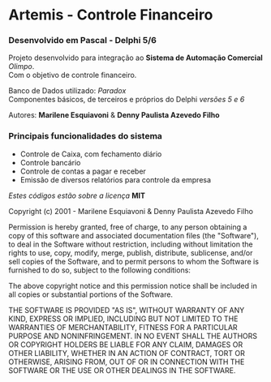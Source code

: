 # Artemis - Controle Financeiro

### Desenvolvido em Pascal - Delphi 5/6

Projeto desenvolvido para integração ao **Sistema de Automação Comercial** _Olimpo_.  
Com o objetivo de controle financeiro.

Banco de Dados utilizado: _Paradox_  
Componentes básicos, de terceiros e próprios do Delphi _versões 5 e 6_

Autores: **Marilene Esquiavoni** & **Denny Paulista Azevedo Filho**

### Principais funcionalidades do sistema

- Controle de Caixa, com fechamento diário
- Controle bancário
- Controle de contas a pagar e receber
- Emissão de diversos relatórios para controle da empresa

_Estes códigos estão sobre a licença_ **MIT**

Copyright (c) 2001 - Marilene Esquiavoni & Denny Paulista Azevedo Filho

Permission is hereby granted, free of charge, to any person obtaining a copy
of this software and associated documentation files (the "Software"), to deal
in the Software without restriction, including without limitation the rights
to use, copy, modify, merge, publish, distribute, sublicense, and/or sell
copies of the Software, and to permit persons to whom the Software is
furnished to do so, subject to the following conditions:

The above copyright notice and this permission notice shall be included in all
copies or substantial portions of the Software.

THE SOFTWARE IS PROVIDED "AS IS", WITHOUT WARRANTY OF ANY KIND, EXPRESS OR
IMPLIED, INCLUDING BUT NOT LIMITED TO THE WARRANTIES OF MERCHANTABILITY,
FITNESS FOR A PARTICULAR PURPOSE AND NONINFRINGEMENT. IN NO EVENT SHALL THE
AUTHORS OR COPYRIGHT HOLDERS BE LIABLE FOR ANY CLAIM, DAMAGES OR OTHER
LIABILITY, WHETHER IN AN ACTION OF CONTRACT, TORT OR OTHERWISE, ARISING FROM,
OUT OF OR IN CONNECTION WITH THE SOFTWARE OR THE USE OR OTHER DEALINGS IN THE
SOFTWARE.
